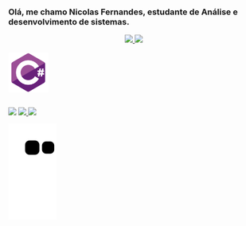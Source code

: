 ### Olá, me chamo Nicolas Fernandes, estudante de Análise e desenvolvimento de sistemas.

<div align="center">
  <a href="https://github.com/NicolasFernandes25">
  <img height="160em" src="https://github-readme-stats.vercel.app/api?username=NicolasFernandes25&show_icons=true&theme=highcontrast&include_all_commits=true&count_private=true"/>
  <img height="160em" src="https://github-readme-stats.vercel.app/api/top-langs/?username=NicolasFernandes25&layout=compact&langs_count=7&theme=highcontrast"/>
</div>
<div style="display: inline_block"><br>
    <img align="center" alt="nico-Csharp" height="80" width="80" src="https://raw.githubusercontent.com/devicons/devicon/master/icons/csharp/csharp-original.svg">
</div> 
  
  ##
  
  </div> 
   <a href="https://instagram.com/nicolas_25f" target="_blank"><img src="https://img.shields.io/badge/-Instagram-%23E4405F?style=for-the-badge&logo=instagram&logoColor=white" target="_blank"></a> 
   <a href="https://www.linkedin.com/in/nicolas-fernandes-448043192/" target="_blank"><img src="https://img.shields.io/badge/-LinkedIn-%230077B5?style=for-the-badge&logo=linkedin&logoColor=white" target="_blank">
   </a> 
    <a href = "mailto:nicolas1000.fernandes@gmail.com"><img src="https://img.shields.io/badge/-Gmail-%23333?style=for-the-badge&logo=gmail&logoColor=white" target="_blank"></a>
   
   ![Snake animation](https://github.com/rafaballerini/rafaballerini/blob/output/github-contribution-grid-snake.svg)
 
</div>
  
  
